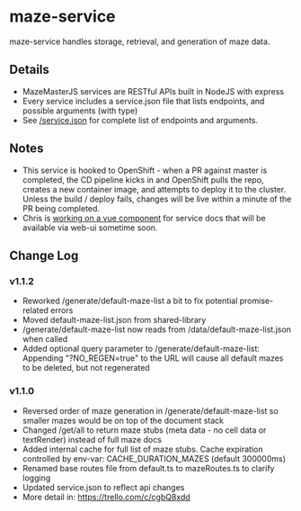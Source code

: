 # maze-service

maze-service handles storage, retrieval, and generation of maze data.

## Details

-   MazeMasterJS services are RESTful APIs built in NodeJS with express
-   Every service includes a service.json file that lists endpoints, and possible arguments (with type)
-   See [/service.json](https://github.com/mazemasterjs/maze-service/blob/development/service.json) for complete list of endpoints and arguments.

## Notes

-   This service is hooked to OpenShift - when a PR against master is completed, the CD pipeline kicks in and OpenShift pulls the repo, creates a new container image, and attempts to deploy it to the cluster. Unless the build / deploy fails, changes will be live within a minute of the PR being completed.
-   Chris is [working on a vue component](https://trello.com/c/yrkTE2Od) for service docs that will be available via web-ui sometime soon.

## Change Log

### v1.1.2

-   Reworked /generate/default-maze-list a bit to fix potential promise-related errors
-   Moved default-maze-list.json from shared-library
-   /generate/default-maze-list now reads from /data/default-maze-list.json when called
-   Added optional query parameter to /generate/default-maze-list: Appending "?NO_REGEN=true" to the URL will cause all default mazes to be deleted, but not regenerated

### v1.1.0

-   Reversed order of maze generation in /generate/default-maze-list so smaller mazes would be on top of the document stack
-   Changed /get/all to return maze stubs (meta data - no cell data or textRender) instead of full maze docs
-   Added internal cache for full list of maze stubs. Cache expiration controlled by env-var: CACHE_DURATION_MAZES (default 300000ms)
-   Renamed base routes file from default.ts to mazeRoutes.ts to clarify logging
-   Updated service.json to reflect api changes
-   More detail in: https://trello.com/c/cgbQ8xdd
